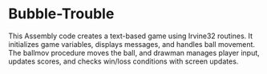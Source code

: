 # Bubble-Trouble
This Assembly code creates a text-based game using Irvine32 routines. It initializes game variables, displays messages, and handles ball movement. The ballmov procedure moves the ball, and drawman manages player input, updates scores, and checks win/loss conditions with screen updates.

